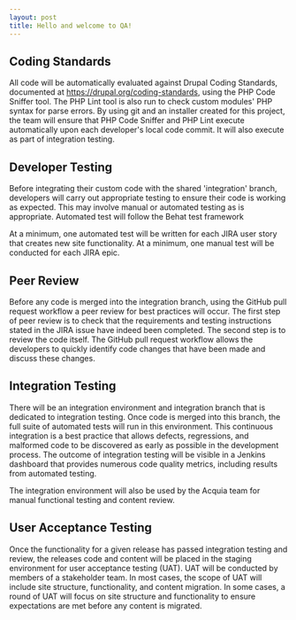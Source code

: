 ```yaml
---
layout: post
title: Hello and welcome to QA!
---
```


## Coding Standards
All code will be automatically evaluated against Drupal Coding Standards, documented at https://drupal.org/coding-standards, using the PHP Code Sniffer tool.  The PHP Lint tool is also run to check custom modules' PHP syntax for parse errors.  By using git and an installer created for this project, the team will ensure that PHP Code Sniffer and PHP Lint execute automatically upon each developer's local code commit.  It will also execute as part of integration testing.

## Developer Testing
Before integrating their custom code with the shared 'integration' branch, developers will carry out appropriate testing to ensure their code is working as expected.  This may involve manual or automated testing as is appropriate.  Automated test will follow the Behat test framework

At a minimum, one automated test will be written for each JIRA user story that creates new site functionality.  At a minimum, one manual test will be conducted for each JIRA epic.

## Peer Review
Before any code is merged into the integration branch, using the GitHub pull request workflow a peer review for best practices will occur.  The first step of peer review is to check that the requirements and testing instructions stated in the JIRA issue have indeed been completed.  The second step is to review the code itself.  The GitHub pull request workflow allows the developers to quickly identify code changes that have been made and discuss these changes.

## Integration Testing
There will be an integration environment and integration branch that is dedicated to integration testing.   Once code is merged into this branch, the full suite of automated tests will run in this environment.  This continuous integration is a best practice that allows defects, regressions, and malformed code to be discovered as early as possible in the development process.  The outcome of integration testing will be visible in a Jenkins dashboard that provides numerous code quality metrics, including results from automated testing.

The integration environment will also be used by the Acquia team for manual functional testing and content review.

## User Acceptance Testing
Once the functionality for a given release has passed integration testing and review, the releases code and content will be placed in the staging environment for user acceptance testing (UAT).  UAT will be conducted by members of a stakeholder team.   In most cases, the scope of UAT will include site structure, functionality, and content migration.  In some cases, a round of UAT will focus on site structure and functionality to ensure expectations are met before any content is migrated.
